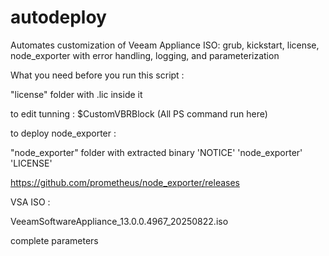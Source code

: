 # autodeploy
Automates customization of Veeam Appliance ISO: grub, kickstart, license, node_exporter with error handling, logging, and parameterization

What you need before you run this script : 

"license" folder with .lic inside it

to edit tunning : $CustomVBRBlock (All PS command run here)

to deploy node_exporter :

"node_exporter" folder with extracted binary 'NOTICE' 'node_exporter' 'LICENSE'

https://github.com/prometheus/node_exporter/releases

VSA ISO : 

VeeamSoftwareAppliance_13.0.0.4967_20250822.iso

complete parameters

